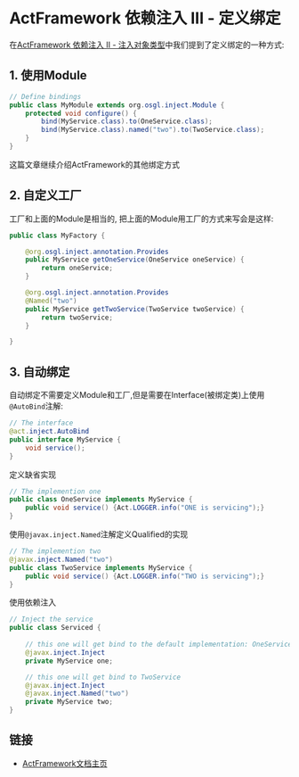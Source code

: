 # ActFramework 依赖注入 III - 定义绑定

在[ActFramework 依赖注入 II - 注入对象类型](di-inject-type.md)中我们提到了定义绑定的一种方式: 

## 1. 使用Module

```java
// Define bindings
public class MyModule extends org.osgl.inject.Module {
    protected void configure() {
        bind(MyService.class).to(OneService.class);
        bind(MyService.class).named("two").to(TwoService.class);
    }
}
```

这篇文章继续介绍ActFramework的其他绑定方式

## 2. 自定义工厂

工厂和上面的Module是相当的, 把上面的Module用工厂的方式来写会是这样:

```java
public class MyFactory {

    @org.osgl.inject.annotation.Provides
    public MyService getOneService(OneService oneService) {
        return oneService;
    }

    @org.osgl.inject.annotation.Provides
    @Named("two")
    public MyService getTwoService(TwoService twoService) {
        return twoService;
    }

}
```

## 3. 自动绑定

自动绑定不需要定义Module和工厂,但是需要在Interface(被绑定类)上使用`@AutoBind`注解:

```java
// The interface
@act.inject.AutoBind
public interface MyService {
    void service();
}
```

定义缺省实现

```java
// The implemention one
public class OneService implements MyService {
    public void service() {Act.LOGGER.info("ONE is servicing");}
}
```

使用`@javax.inject.Named`注解定义Qualified的实现

```java
// The implemention two
@javax.inject.Named("two")
public class TwoService implements MyService {
    public void service() {Act.LOGGER.info("TWO is servicing");}
}
```

使用依赖注入

```java
// Inject the service
public class Serviced {
    
    // this one will get bind to the default implementation: OneService
    @javax.inject.Inject
    private MyService one;

    // this one will get bind to TwoService
    @javax.inject.Inject
    @javax.inject.Named("two")
    private MyService two;
}
```

## 链接

* [ActFramework文档主页](../index)
